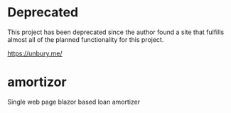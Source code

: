 # Deprecated
This project has been deprecated since the author found a site that fulfills almost all of the planned functionality for this project.

https://unbury.me/

# amortizor
Single web page blazor based loan amortizer
